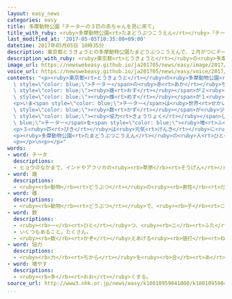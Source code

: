 ```yaml
---
layout: easy_news
categories: easy
title: 多摩動物公園「チーターの３匹の赤ちゃんを見に来て」
title_with_ruby: <ruby>多摩動物公園<rt>たまどうぶつこうえん</rt></ruby>「チーターの３<ruby>匹<rt>びき</rt></ruby>の<ruby>赤<rt>あか</rt></ruby>ちゃんを<ruby>見<rt>み</rt></ruby>に<ruby>来<rt>き</rt></ruby>て」
last_modified_at: '2017-05-05T10:35:00+09:00'
datetime: 2017年05月05日 10時35分
description: 東京都とうきょうとの多摩動物公園たまどうぶつこうえんで、２月がつにチーターの赤あかちゃんが同おなじお母かあさんから３匹びき生うまれました。
description_with_ruby: <ruby>東京都<rt>とうきょうと</rt></ruby>の<ruby>多摩動物公園<rt>たまどうぶつこうえん</rt></ruby>で、２<ruby>月<rt>がつ</rt></ruby>にチーターの<ruby>赤<rt>あか</rt></ruby>ちゃんが<ruby>同<rt>おな</rt></ruby>じお<ruby>母<rt>かあ</rt></ruby>さんから３<ruby>匹<rt>びき</rt></ruby><ruby>生<rt>う</rt></ruby>まれました。
image_url: https://newswebeasy.github.io/ja201705/news/easy/image/2017/05/05/k10010959041000.jpg
voice_url: https://newswebeasy.github.io/ja201705/news/easy/voice/2017/05/05/k10010959041000.mp3
contents: "<p><ruby>東京都<rt>とうきょうと</rt></ruby>の<ruby>多摩動物公園<rt>たまどうぶつこうえん</rt></ruby>で、２<ruby>月<rt>がつ</rt></ruby>に<span\
  \ style=\"color: blue;\">チーター</span>の<ruby>赤<rt>あか</rt></ruby>ちゃんが<ruby>同<rt>おな</rt></ruby>じお<ruby>母<rt>かあ</rt></ruby>さんから３<ruby>匹<rt>びき</rt></ruby><ruby>生<rt>う</rt></ruby>まれました。<span\
  \ style=\"color: blue;\"><ruby>雄<rt>おす</rt></ruby></span>が２<ruby>匹<rt>ひき</rt></ruby>で、<span\
  \ style=\"color: blue;\"><ruby>雌<rt>めす</rt></ruby></span>が１<ruby>匹<rt>ぴき</rt></ruby>です。</p>\n\
  <p>いま<span style=\"color: blue;\">チーター</span>は<ruby>世界<rt>せかい</rt></ruby>で<span\
  \ style=\"color: blue;\"><ruby>数<rt>かず</rt></ruby></span>が<ruby>少<rt>すく</rt></ruby>なくなっていて、<ruby>多摩動物公園<rt>たまどうぶつこうえん</rt></ruby>はほかの<ruby>動物園<rt>どうぶつえん</rt></ruby>などと<span\
  \ style=\"color: blue;\"><ruby>協力<rt>きょうりょく</rt></ruby></span>して<span style=\"color:\
  \ blue;\">チーター</span>を<span style=\"color: blue;\"><ruby>増<rt>ふ</rt></ruby>やし</span>たいと<ruby>考<rt>かんが</rt></ruby>えています。３<ruby>匹<rt>びき</rt></ruby>を<ruby>大事<rt>だいじ</rt></ruby>に<ruby>育<rt>そだ</rt></ruby>ててきましたが、<ruby>重<rt>おも</rt></ruby>さが３.５ｋｇぐらいになって<ruby>丈夫<rt>じょうぶ</rt></ruby>になってきたため、４<ruby>月<rt>がつ</rt></ruby>からみんなに<ruby>見<rt>み</rt></ruby>せています。</p>\n\
  <p>３<ruby>匹<rt>びき</rt></ruby>は<ruby>元気<rt>げんき</rt></ruby>に<ruby>走<rt>はし</rt></ruby>ったり<ruby>一緒<rt>いっしょ</rt></ruby>に<ruby>遊<rt>あそ</rt></ruby>んだりしています。たくさんの<ruby>人<rt>ひと</rt></ruby>たちが「かわいい」などと<ruby>言<rt>い</rt></ruby>って<ruby>見<rt>み</rt></ruby>ていました。</p>\n\
  <p><ruby>多摩動物公園<rt>たまどうぶつこうえん</rt></ruby>の<ruby>人<rt>ひと</rt></ruby>は「<ruby>元気<rt>げんき</rt></ruby>な３<ruby>匹<rt>びき</rt></ruby>をぜひ<ruby>見<rt>み</rt></ruby>に<ruby>来<rt>き</rt></ruby>てください」と<ruby>話<rt>はな</rt></ruby>していました。</p>\n\
  <p></p>\n<p></p>"
words:
- word: チータ
  descriptions:
  - ヒョウのなかまで、インドやアフリカの<ruby><rb>草原</rb><rt>そうげん</rt></ruby>にすむ<ruby><rb>足</rb><rt>あし</rt></ruby>の<ruby><rb>速</rb><rt>はや</rt></ruby>いけもの。
- word: 雄
  descriptions:
  - <ruby><rb>動物</rb><rt>どうぶつ</rt></ruby>の<ruby><rb>男性</rb><rt>だんせい</rt></ruby>にあたるもの。
- word: 雌
  descriptions:
  - <ruby><rb>動物</rb><rt>どうぶつ</rt></ruby>で、<ruby><rb>子</rb><rt>こ</rt></ruby>や<ruby><rb>卵</rb><rt>たまご</rt></ruby>を<ruby><rb>生</rb><rt>う</rt></ruby>む<ruby><rb>能力</rb><rt>のうりょく</rt></ruby>があるほう。
- word: 数
  descriptions:
  - <ruby><rb>一</rb><rt>ひと</rt></ruby>つ、<ruby><rb>二</rb><rt>ふた</rt></ruby>つ、<ruby><rb>三</rb><rt>みっ</rt></ruby>つなどと<ruby><rb>数</rb><rt>かぞ</rt></ruby>えた<ruby><rb>物</rb><rt>もの</rt></ruby>の<ruby><rb>数量</rb><rt>すうりょう</rt></ruby>。すう。
  - いくつもあること。たくさん。
  - <ruby><rb>数</rb><rt>かぞ</rt></ruby>えあげる<ruby><rb>値打</rb><rt>ねう</rt></ruby>ちのあるもの。なかま。
- word: 協力
  descriptions:
  - <ruby><rb>力</rb><rt>ちから</rt></ruby>を<ruby><rb>合</rb><rt>あ</rt></ruby>わせて、ものごとを<ruby><rb>行</rb><rt>おこな</rt></ruby>うこと。
- word: 増やす
  descriptions:
  - <ruby><rb>多</rb><rt>おお</rt></ruby>くする。
source_url: http://www3.nhk.or.jp/news/easy/k10010959041000/k10010959041000.html
...
```

